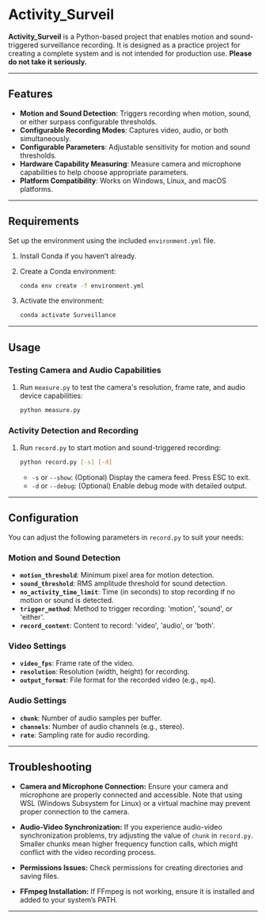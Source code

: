 # Activity_Surveil

**Activity_Surveil** is a Python-based project that enables motion and sound-triggered surveillance recording. It is designed as a practice project for creating a complete system and is not intended for production use. **Please do not take it seriously.**

---

## Features

- **Motion and Sound Detection**: Triggers recording when motion, sound, or either surpass configurable thresholds.
- **Configurable Recording Modes**: Captures video, audio, or both simultaneously.
- **Configurable Parameters**: Adjustable sensitivity for motion and sound thresholds.
- **Hardware Capability Measuring**: Measure camera and microphone capabilities to help choose appropriate parameters.
- **Platform Compatibility**: Works on Windows, Linux, and macOS platforms.

---

## Requirements

Set up the environment using the included `environment.yml` file.

1. Install Conda if you haven’t already.
2. Create a Conda environment:

   ```bash
   conda env create -f environment.yml
   ```

3. Activate the environment:

   ```bash
   conda activate Surveillance
   ```

---

## Usage

### Testing Camera and Audio Capabilities

1. Run `measure.py` to test the camera's resolution, frame rate, and audio device capabilities:

   ```bash
   python measure.py
   ```

### Activity Detection and Recording

1. Run `record.py` to start motion and sound-triggered recording:

   ```bash
   python record.py [-s] [-d]
   ```

   - `-s` or `--show`: (Optional) Display the camera feed. Press ESC to exit.
   - `-d` or `--debug`: (Optional) Enable debug mode with detailed output.

---

## Configuration

You can adjust the following parameters in `record.py` to suit your needs:

### Motion and Sound Detection

- **`motion_threshold`**: Minimum pixel area for motion detection.
- **`sound_threshold`**: RMS amplitude threshold for sound detection.
- **`no_activity_time_limit`**: Time (in seconds) to stop recording if no motion or sound is detected.
- **`trigger_method`**: Method to trigger recording: 'motion', 'sound', or 'either'.
- **`record_content`**: Content to record: 'video', 'audio', or 'both'.

### Video Settings

- **`video_fps`**: Frame rate of the video.
- **`resolution`**: Resolution (width, height) for recording.
- **`output_format`**: File format for the recorded video (e.g., `mp4`).

### Audio Settings

- **`chunk`**: Number of audio samples per buffer.
- **`channels`**: Number of audio channels (e.g., stereo).
- **`rate`**: Sampling rate for audio recording.

---

## Troubleshooting

- **Camera and Microphone Connection:** Ensure your camera and microphone are properly connected and accessible. Note that using WSL (Windows Subsystem for Linux) or a virtual machine may prevent proper connection to the camera.
  
- **Audio-Video Synchronization:** If you experience audio-video synchronization problems, try adjusting the value of `chunk` in `record.py`. Smaller chunks mean higher frequency function calls, which might conflict with the video recording process.

- **Permissions Issues:** Check permissions for creating directories and saving files.

- **FFmpeg Installation:** If FFmpeg is not working, ensure it is installed and added to your system’s PATH.

---